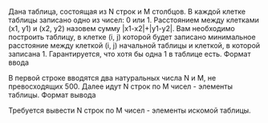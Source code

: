 Дана таблица, состоящая из N строк и M столбцов. В каждой клетке таблицы записано одно из чисел: 0 или 1. Расстоянием между клетками (x1, y1) и (x2, y2) назовем сумму |x1-x2|+|y1-y2|. Вам необходимо построить таблицу, в клетке (i, j) которой будет записано минимальное расстояние между клеткой (i, j) начальной таблицы и клеткой, в которой записана 1. Гарантируется, что хотя бы одна 1 в таблице есть.
Формат ввода

В первой строке вводятся два натуральных числа N и M, не превосходящих 500. Далее идут N строк по M чисел - элементы таблицы.
Формат вывода

Требуется вывести N строк по M чисел - элементы искомой таблицы.
